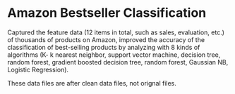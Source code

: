 # Amazon Bestseller Classification
Captured the feature data (12 items in total, such as sales, evaluation, etc.) of thousands of products on Amazon, improved the accuracy of the classification of best-selling products by analyzing with 8 kinds of algorithms (K- k nearest neighbor, support vector machine, decision tree, random forest, gradient boosted decision tree, random forest, Gaussian NB, Logistic Regression).

These data files are after clean data files, not orignal files.

